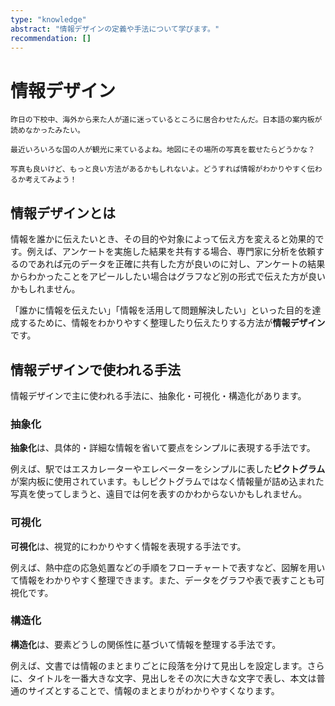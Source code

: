 ```yaml
---
type: "knowledge"
abstract: "情報デザインの定義や手法について学びます。"
recommendation: []
---
```


# 情報デザイン

```:dialog:left:student1:question
昨日の下校中、海外から来た人が道に迷っているところに居合わせたんだ。日本語の案内板が読めなかったみたい。
```

```:dialog:left:student2:question
最近いろいろな国の人が観光に来ているよね。地図にその場所の写真を載せたらどうかな？
```

```:dialog:right:teacher1:normal
写真も良いけど、もっと良い方法があるかもしれないよ。どうすれば情報がわかりやすく伝わるか考えてみよう！
```

## 情報デザインとは

情報を誰かに伝えたいとき、その目的や対象によって伝え方を変えると効果的です。例えば、アンケートを実施した結果を共有する場合、専門家に分析を依頼するのであれば元のデータを正確に共有した方が良いのに対し、アンケートの結果からわかったことをアピールしたい場合はグラフなど別の形式で伝えた方が良いかもしれません。

「誰かに情報を伝えたい」「情報を活用して問題解決したい」といった目的を達成するために、情報をわかりやすく整理したり伝えたりする方法が**情報デザイン**です。

## 情報デザインで使われる手法

情報デザインで主に使われる手法に、抽象化・可視化・構造化があります。

### 抽象化

**抽象化**は、具体的・詳細な情報を省いて要点をシンプルに表現する手法です。

例えば、駅ではエスカレーターやエレベーターをシンプルに表した**ピクトグラム**が案内板に使用されています。もしピクトグラムではなく情報量が詰め込まれた写真を使ってしまうと、遠目では何を表すのかわからないかもしれません。

### 可視化

**可視化**は、視覚的にわかりやすく情報を表現する手法です。

例えば、熱中症の応急処置などの手順をフローチャートで表すなど、図解を用いて情報をわかりやすく整理できます。また、データをグラフや表で表すことも可視化です。

### 構造化

**構造化**は、要素どうしの関係性に基づいて情報を整理する手法です。

例えば、文書では情報のまとまりごとに段落を分けて見出しを設定します。さらに、タイトルを一番大きな文字、見出しをその次に大きな文字で表し、本文は普通のサイズとすることで、情報のまとまりがわかりやすくなります。

